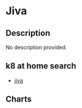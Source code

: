 # Jiva

## Description

No description provided.

## k8 at home search

- [jiva](https://nanne.dev/k8s-at-home-search/#/jiva)

## Charts


